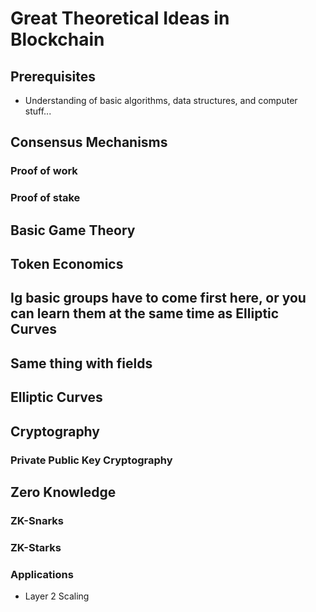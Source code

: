 # Great Theoretical Ideas in Blockchain

## Prerequisites
- Understanding of basic algorithms, data structures, and computer stuff...

## Consensus Mechanisms
### Proof of work
### Proof of stake

## Basic Game Theory

## Token Economics

## Ig basic groups have to come first here, or you can learn them at the same time as Elliptic Curves
## Same thing with fields
## Elliptic Curves

## Cryptography
### Private Public Key Cryptography

## Zero Knowledge
### ZK-Snarks
### ZK-Starks
### Applications
- Layer 2 Scaling

